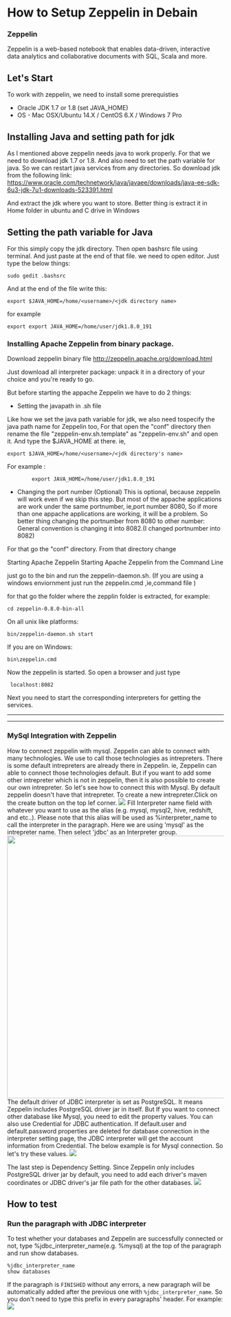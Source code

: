 # How to Setup Zeppelin in Debain


### Zeppelin
Zeppelin is a web-based notebook that enables data-driven,
interactive data analytics and collaborative documents with SQL, Scala and more.

## Let's Start

To work with zeppelin, we need to install some prerequisties 
 - Oracle JDK 	1.7 or 1.8 (set JAVA_HOME)
 -  OS        -  Mac OSX/Ubuntu 14.X /                CentOS 6.X /  Windows 7 Pro

## Installing Java and setting path for jdk
As I mentioned above zeppelin needs java to work properly. For that we need to download jdk 1.7 or 1.8. And also need to set the path variable for java. So we can restart java services from any directories.
So download jdk from the following link:
https://www.oracle.com/technetwork/java/javaee/downloads/java-ee-sdk-6u3-jdk-7u1-downloads-523391.html

And extract the jdk where you want to store. Better thing is extract it in Home folder in ubuntu and C drive in Windows
## Setting the path variable for Java
For this simply copy the jdk directory. Then open bashsrc file using terminal. And just paste at the end of that file.
we need to open editor. 
Just type the below things:
```
sudo gedit .bashsrc
``` 
And at the end of the file write this:
```
export $JAVA_HOME=/home/<username>/<jdk directory name>
```
for example
```
export export JAVA_HOME=/home/user/jdk1.8.0_191
```

### Installing Apache Zeppelin from binary package.

Download zeppelin binary file
http://zeppelin.apache.org/download.html

Just download all interpreter package: unpack it in a directory of your choice and you're ready to go.

But before starting the appache Zeppelin we have to do 2 things:

- Setting the javapath in .sh file

 Like how we set the java path variable for jdk, we also need tospecify the java path name for Zeppelin too,
 For that open the "conf" directory then rename the file "zeppelin-env.sh.template" as "zeppelin-env.sh" and open it.
 And type the $JAVA_HOME at there.
ie, 
```
export $JAVA_HOME=/home/<username>/<jdk directory's name>
```
For example :  
```
        export JAVA_HOME=/home/user/jdk1.8.0_191
```
  

-  Changing the port number (Optional)
 This is optional, because zeppelin will work even if we skip this step.
 But most of the appache applications are work under the same portnumber, ie,port number 8080, So if more than one appache applications are working, it will be a problem. So better thing changing the portnumber from 8080 to other number:
 General convention is changing it into 8082.(I changed portnumber into 8082)
 
 For that go the "conf" directory. From that directory change 

Starting Apache Zeppelin
Starting Apache Zeppelin from the Command Line

just go to the bin and run the zeppelin-daemon.sh. (If you are using a windows enviornment just run the zeppelin.cmd ,ie,command file )

for that go the folder where the zepplin folder is extracted, 
for example:
```
cd zeppelin-0.8.0-bin-all
``` 


On all unix like platforms:
```
bin/zeppelin-daemon.sh start
```
If you are on Windows:
```
bin\zeppelin.cmd
```
Now the zeppelin is started. So open a browser and just type 
```
 localhost:8082
```
Next you need to start the corresponding interpreters for getting the services.
****************************************

 
*********************************************
### MySql Integration with Zeppelin

How to connect zeppelin with mysql.
Zeppelin can able to connect with many technologies. We use to call those technologies as intrepreters. There is some default intrepreters are already there in Zeppelin. ie, Zeppelin can able to connect those technologies default. But if you want to add some other intrepreter which is not in zeppelin, then it is also possible to create our own intrepreter.
So let's see how to connect this with Mysql. By default zeppelin doesn't have that intrepreter.
To create a new intrepreter.Click on the create button on the top lef corner.
 ![](https://zeppelin.apache.org/docs/0.8.0/assets/themes/zeppelin/img/docs-img/click_create_button.png)
 Fill Interpreter name field with whatever you want to use as the alias (e.g. mysql, mysql2, hive, redshift, and etc..). Please note that this alias will be used as %interpreter_name to call the interpreter in the paragraph. Here we are
 using 'mysql' as the intrepreter name. Then select 'jdbc' as an Interpreter group. 
 <img src="https://zeppelin.apache.org/docs/0.8.0/assets/themes/zeppelin/img/docs-img/select_name_and_group.png" align="left" height="611" width="587" >


 The default driver of JDBC interpreter is set as PostgreSQL. It means Zeppelin includes PostgreSQL driver jar in itself. But If you want to connect other database like Mysql, you need to edit the property values. You can also use Credential for JDBC authentication. If default.user and default.password properties are deleted for database connection in the interpreter setting page, the JDBC interpreter will get the account information from Credential.
The below example is for Mysql connection. So let's try these values.
![](https://zeppelin.apache.org/docs/0.8.0/assets/themes/zeppelin/img/docs-img/edit_properties.png)


The last step is Dependency Setting. 
Since Zeppelin only includes PostgreSQL driver jar by default, you need to add each driver's maven coordinates or JDBC driver's jar file path for the other databases.
![](https://zeppelin.apache.org/docs/0.8.0/assets/themes/zeppelin/img/docs-img/edit_dependencies.png)

## How to test
### Run the paragraph with JDBC interpreter

To test whether your databases and Zeppelin are successfully connected or not, type %jdbc_interpreter_name(e.g. %mysql) at the top of the paragraph and run show databases.
```
%jdbc_interpreter_name
show databases
```
If the paragraph is `FINISHED` without any errors, a new paragraph will be automatically added after the previous one with `%jdbc_interpreter_name`. So you don't need to type this prefix in every paragraphs' header.
For example:
![](https://zeppelin.apache.org/docs/0.8.0/assets/themes/zeppelin/img/docs-img/run_paragraph_with_jdbc.png)




